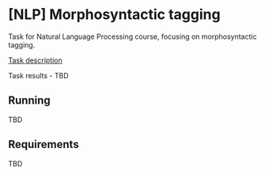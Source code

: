 # [NLP] Morphosyntactic tagging

Task for Natural Language Processing course, focusing on morphosyntactic tagging.

[Task description](./5-tagging.md)

Task results - TBD

## Running
TBD

## Requirements
TBD